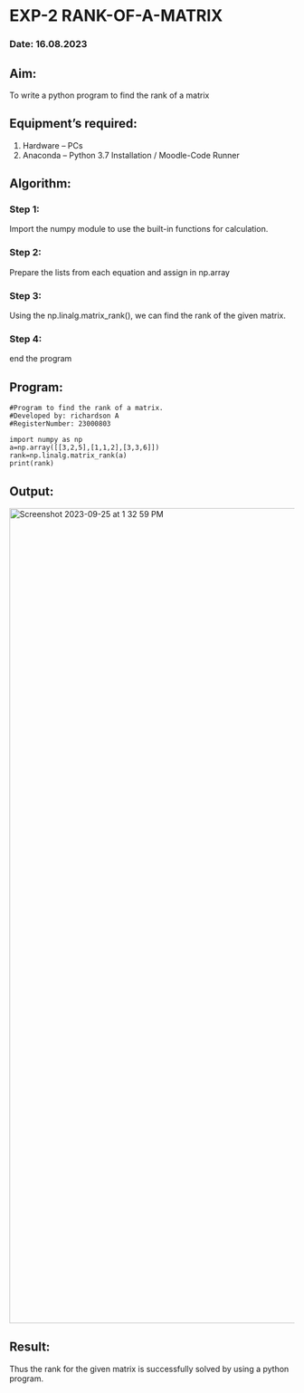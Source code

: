 # EXP-2 RANK-OF-A-MATRIX
### Date: 16.08.2023
## Aim:
To write a python program to find the rank of a matrix
## Equipment’s required:
1. 	Hardware – PCs
2. 	Anaconda – Python 3.7 Installation / Moodle-Code Runner
## Algorithm:
### Step 1: 
Import the numpy module to use the built-in functions for calculation.

### Step 2: 
Prepare the lists from each equation and assign in np.array

### Step 3: 
Using the np.linalg.matrix_rank(), we can find the rank of the given matrix.

### Step 4: 
end the program

## Program:
```
#Program to find the rank of a matrix.
#Developed by: richardson A
#RegisterNumber: 23000803

import numpy as np
a=np.array([[3,2,5],[1,1,2],[3,3,6]])
rank=np.linalg.matrix_rank(a)
print(rank)
```
## Output:

<img width="1440" alt="Screenshot 2023-09-25 at 1 32 59 PM" src="https://github.com/Richard01072002/RANK-OF-A-MATRIX/assets/141472248/03a5a66b-e2ea-4f1a-ad3c-0d8a2a442b36">


## Result:
Thus the rank for the given matrix is successfully solved by  using a python program.

